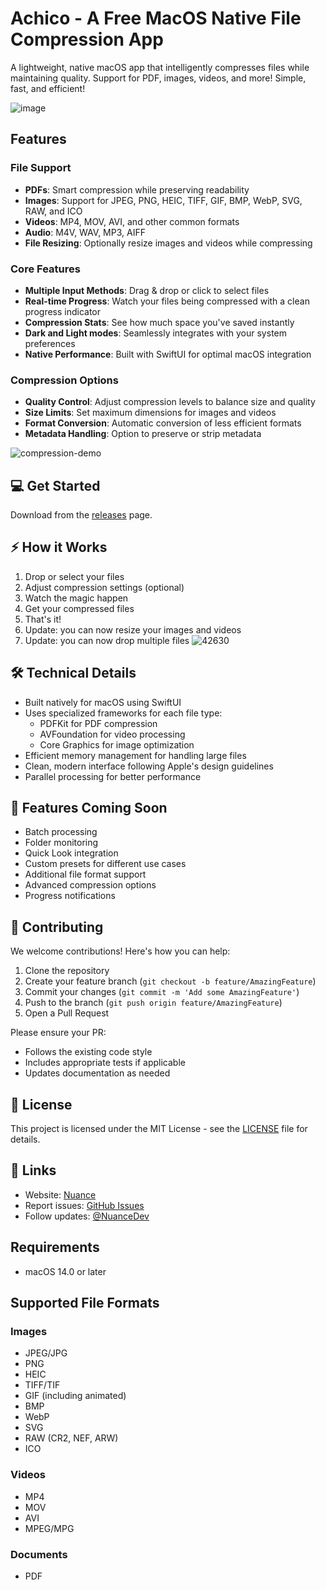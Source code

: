 # Achico - A Free MacOS Native File Compression App

A lightweight, native macOS app that intelligently compresses files while maintaining quality. Support for PDF, images, videos, and more! Simple, fast, and efficient!

![image](https://github.com/user-attachments/assets/4e10b8a7-decc-4e0b-8b56-f88198e75ec9)

## Features

### File Support
- **PDFs**: Smart compression while preserving readability
- **Images**: Support for JPEG, PNG, HEIC, TIFF, GIF, BMP, WebP, SVG, RAW, and ICO
- **Videos**: MP4, MOV, AVI, and other common formats
- **Audio**: M4V, WAV, MP3, AIFF
- **File Resizing**: Optionally resize images and videos while compressing

### Core Features
- **Multiple Input Methods**: Drag & drop or click to select files
- **Real-time Progress**: Watch your files being compressed with a clean progress indicator
- **Compression Stats**: See how much space you've saved instantly
- **Dark and Light modes**: Seamlessly integrates with your system preferences
- **Native Performance**: Built with SwiftUI for optimal macOS integration

### Compression Options
- **Quality Control**: Adjust compression levels to balance size and quality
- **Size Limits**: Set maximum dimensions for images and videos
- **Format Conversion**: Automatic conversion of less efficient formats
- **Metadata Handling**: Option to preserve or strip metadata

![compression-demo](https://github.com/user-attachments/assets/e494937d-7e52-4d6c-9046-d6b0d577c67e)


## 💻 Get Started

Download from the [releases](https://github.com/nuance-dev/Achico/releases/) page.

## ⚡️ How it Works

1. Drop or select your files
2. Adjust compression settings (optional)
3. Watch the magic happen
4. Get your compressed files
5. That's it!
6. Update: you can now resize your images and videos
7. Update: you can now drop multiple files
![42630](https://github.com/user-attachments/assets/6def2137-fd12-4f7d-b59a-4476ae506331)


## 🛠 Technical Details

- Built natively for macOS using SwiftUI
- Uses specialized frameworks for each file type:
  - PDFKit for PDF compression
  - AVFoundation for video processing
  - Core Graphics for image optimization
- Efficient memory management for handling large files
- Clean, modern interface following Apple's design guidelines
- Parallel processing for better performance

## 🔮 Features Coming Soon

- Batch processing
- Folder monitoring
- Quick Look integration
- Custom presets for different use cases
- Additional file format support
- Advanced compression options
- Progress notifications

## 🤝 Contributing

We welcome contributions! Here's how you can help:

1. Clone the repository
2. Create your feature branch (`git checkout -b feature/AmazingFeature`)
3. Commit your changes (`git commit -m 'Add some AmazingFeature'`)
4. Push to the branch (`git push origin feature/AmazingFeature`)
5. Open a Pull Request

Please ensure your PR:
- Follows the existing code style
- Includes appropriate tests if applicable
- Updates documentation as needed

## 📝 License

This project is licensed under the MIT License - see the [LICENSE](LICENSE) file for details.

## 🔗 Links

- Website: [Nuance](https://nuancedev.vercel.app)
- Report issues: [GitHub Issues](https://github.com/nuance-dev/Achico/issues)
- Follow updates: [@NuanceDev](https://twitter.com/Nuancedev)

## Requirements

- macOS 14.0 or later

## Supported File Formats

### Images
- JPEG/JPG
- PNG
- HEIC
- TIFF/TIF
- GIF (including animated)
- BMP
- WebP
- SVG
- RAW (CR2, NEF, ARW)
- ICO

### Videos
- MP4
- MOV
- AVI
- MPEG/MPG

### Documents
- PDF
